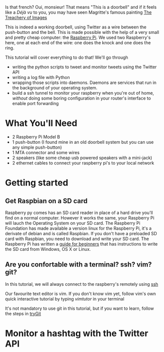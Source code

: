 Is that french? Oui, monsieur! That means "This is a doorbell" and if it feels like a *Déjà vu* to you, you may have seen Magritte's famous painting [The Treachery of Images](https://en.wikipedia.org/wiki/Ceci_n%27est_pas_une_pipe)

This is indeed a working doorbell, using Twitter as a wire between the push-button and the bell. This is made possible with the help of a very small and pretty cheap computer: the [Raspberry Pi](http://www.raspberrypi.org). We used two Raspberry's here, one at each end of the wire: one does the knock and one does the ring.

This tutorial will cover everything to do that! We'll go through 

* writing the python scripts to tweet and monitor tweets using the Twitter API
* writing a log file with Python
* wrapping those scripts into daemons. Daemons are services that run in the background of your operating system. 
* build a ssh tunnel to monitor your raspberry when you're out of home, *without* doing some boring configuration in your router's interface to enable port forwarding

# What You'll Need

* 2 Raspberry Pi Model B
* 1 push-button (I found mine in an old doorbell system but you can use any simple push-button)
* 1 MTA connector and some wires
* 2 speakers (like some cheap usb powered speakers with a mini-jack)
* 2 ethernet cables to connect your raspberry pi's to your local network

# Getting started

## Get Raspbian on a SD card

Raspberry py comes has an SD card reader in place of a hard drive you'll find on a normal computer. However it works the same, your Raspberry Pi will lauch the Operating System on your SD card.
The Raspberry Pi Foundation has made available a version linux for the Raspberry Pi, it's a derivate of debian and is called Raspbian.
If you don't have a preloaded SD card with Raspbian, you need to download and write your SD card. The Raspberry Pi has written a [guide for beginners](http://elinux.org/RPi_Easy_SD_Card_Setup) that has instructions to write the SD card from Windows, OS X or Linux.

## Are you confortable with a terminal? ssh? vim? git?

In this tutorial, we will always connect to the raspberry's remotely using [ssh](https://en.wikipedia.org/wiki/Secure_Shell)

Our favourite text editor is vim. If you don't know vim yet, follow vim's own quick interactive tutorial by typing *vimtutor* in your terminal 

It's not mandatory to use git in this tutorial, but if you want to learn, follow the steps in [tryGit](http://try.github.com)

# Monitor a hashtag with the Twitter API
